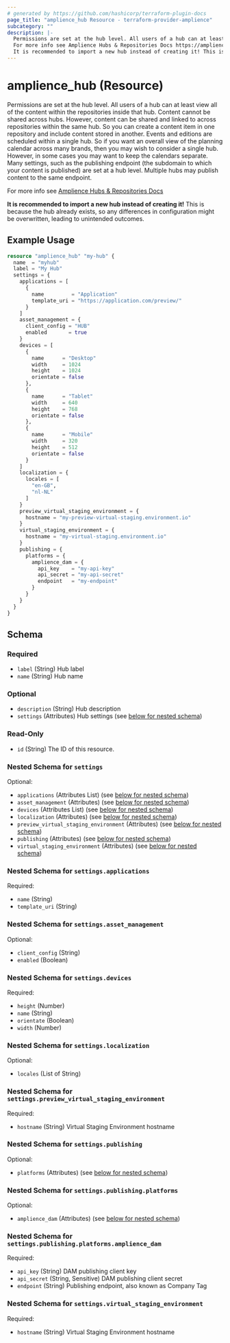 ```yaml
---
# generated by https://github.com/hashicorp/terraform-plugin-docs
page_title: "amplience_hub Resource - terraform-provider-amplience"
subcategory: ""
description: |-
  Permissions are set at the hub level. All users of a hub can at least view all of the content within the repositories inside that hub. Content cannot be shared across hubs. However, content can be shared and linked to across repositories within the same hub. So you can create a content item in one repository and include content stored in another. Events and editions are scheduled within a single hub. So if you want an overall view of the planning calendar across many brands, then you may wish to consider a single hub. However, in some cases you may want to keep the calendars separate. Many settings, such as the publishing endpoint (the subdomain to which your content is published) are set at a hub level. Multiple hubs may publish content to the same endpoint.
  For more info see Amplience Hubs & Repositories Docs https://amplience.com/docs/intro/hubsandrepositories.html
  It is recommended to import a new hub instead of creating it! This is because the hub already exists, so any differences in configuration might be overwritten, leading to unintended outcomes.
---
```


# amplience_hub (Resource)

Permissions are set at the hub level. All users of a hub can at least view all of the content within the repositories inside that hub. Content cannot be shared across hubs. However, content can be shared and linked to across repositories within the same hub. So you can create a content item in one repository and include content stored in another. Events and editions are scheduled within a single hub. So if you want an overall view of the planning calendar across many brands, then you may wish to consider a single hub. However, in some cases you may want to keep the calendars separate. Many settings, such as the publishing endpoint (the subdomain to which your content is published) are set at a hub level. Multiple hubs may publish content to the same endpoint.

For more info see [Amplience Hubs & Repositories Docs](https://amplience.com/docs/intro/hubsandrepositories.html)

**It is recommended to import a new hub instead of creating it!** This is because the hub already exists, so any differences in configuration might be overwritten, leading to unintended outcomes.

## Example Usage

```terraform
resource "amplience_hub" "my-hub" {
  name  = "myhub"
  label = "My Hub"
  settings = {
    applications = [
      {
        name         = "Application"
        template_uri = "https://application.com/preview/"
      }
    ]
    asset_management = {
      client_config = "HUB"
      enabled       = true
    }
    devices = [
      {
        name      = "Desktop"
        width     = 1024
        height    = 1024
        orientate = false
      },
      {
        name      = "Tablet"
        width     = 640
        height    = 768
        orientate = false
      },
      {
        name      = "Mobile"
        width     = 320
        height    = 512
        orientate = false
      }
    ]
    localization = {
      locales = [
        "en-GB",
        "nl-NL"
      ]
    }
    preview_virtual_staging_environment = {
      hostname = "my-preview-virtual-staging.environment.io"
    }
    virtual_staging_environment = {
      hostname = "my-virtual-staging.environment.io"
    }
    publishing = {
      platforms = {
        amplience_dam = {
          api_key    = "my-api-key"
          api_secret = "my-api-secret"
          endpoint   = "my-endpoint"
        }
      }
    }
  }
}
```

<!-- schema generated by tfplugindocs -->
## Schema

### Required

- `label` (String) Hub label
- `name` (String) Hub name

### Optional

- `description` (String) Hub description
- `settings` (Attributes) Hub settings (see [below for nested schema](#nestedatt--settings))

### Read-Only

- `id` (String) The ID of this resource.

<a id="nestedatt--settings"></a>
### Nested Schema for `settings`

Optional:

- `applications` (Attributes List) (see [below for nested schema](#nestedatt--settings--applications))
- `asset_management` (Attributes) (see [below for nested schema](#nestedatt--settings--asset_management))
- `devices` (Attributes List) (see [below for nested schema](#nestedatt--settings--devices))
- `localization` (Attributes) (see [below for nested schema](#nestedatt--settings--localization))
- `preview_virtual_staging_environment` (Attributes) (see [below for nested schema](#nestedatt--settings--preview_virtual_staging_environment))
- `publishing` (Attributes) (see [below for nested schema](#nestedatt--settings--publishing))
- `virtual_staging_environment` (Attributes) (see [below for nested schema](#nestedatt--settings--virtual_staging_environment))

<a id="nestedatt--settings--applications"></a>
### Nested Schema for `settings.applications`

Required:

- `name` (String)
- `template_uri` (String)


<a id="nestedatt--settings--asset_management"></a>
### Nested Schema for `settings.asset_management`

Optional:

- `client_config` (String)
- `enabled` (Boolean)


<a id="nestedatt--settings--devices"></a>
### Nested Schema for `settings.devices`

Required:

- `height` (Number)
- `name` (String)
- `orientate` (Boolean)
- `width` (Number)


<a id="nestedatt--settings--localization"></a>
### Nested Schema for `settings.localization`

Optional:

- `locales` (List of String)


<a id="nestedatt--settings--preview_virtual_staging_environment"></a>
### Nested Schema for `settings.preview_virtual_staging_environment`

Required:

- `hostname` (String) Virtual Staging Environment hostname


<a id="nestedatt--settings--publishing"></a>
### Nested Schema for `settings.publishing`

Optional:

- `platforms` (Attributes) (see [below for nested schema](#nestedatt--settings--publishing--platforms))

<a id="nestedatt--settings--publishing--platforms"></a>
### Nested Schema for `settings.publishing.platforms`

Optional:

- `amplience_dam` (Attributes) (see [below for nested schema](#nestedatt--settings--publishing--platforms--amplience_dam))

<a id="nestedatt--settings--publishing--platforms--amplience_dam"></a>
### Nested Schema for `settings.publishing.platforms.amplience_dam`

Required:

- `api_key` (String) DAM publishing client key
- `api_secret` (String, Sensitive) DAM publishing client secret
- `endpoint` (String) Publishing endpoint, also known as Company Tag




<a id="nestedatt--settings--virtual_staging_environment"></a>
### Nested Schema for `settings.virtual_staging_environment`

Required:

- `hostname` (String) Virtual Staging Environment hostname
